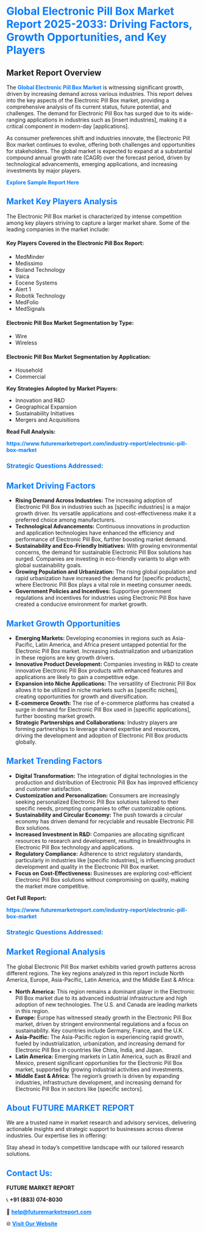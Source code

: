 <h1 style="color: #007BFF;">Global Electronic Pill Box Market Report 2025-2033: Driving Factors, Growth Opportunities, and Key Players</h1>

<section id="overview">
<h2>Market Report Overview</h2>
<p>The <a href="https://www.futuremarketreport.com/industry-report/electronic-pill-box-market" style="color: #007BFF; text-decoration: none;"><strong>Global Electronic Pill Box Market</strong></a> is witnessing significant growth, driven by increasing demand across various industries. This report delves into the key aspects of the Electronic Pill Box market, providing a comprehensive analysis of its current status, future potential, and challenges. The demand for Electronic Pill Box has surged due to its wide-ranging applications in industries such as [insert industries], making it a critical component in modern-day [applications].</p>
<p>As consumer preferences shift and industries innovate, the Electronic Pill Box market continues to evolve, offering both challenges and opportunities for stakeholders. The global market is expected to expand at a substantial compound annual growth rate (CAGR) over the forecast period, driven by technological advancements, emerging applications, and increasing investments by major players.</p>
</section>

<section id="overview">
<p><a href="https://www.futuremarketreport.com/request-sample/reportId=78313" style="color: #007BFF; text-decoration: none;"><strong>Explore Sample Report Here</strong></a></p>
</section>

<section id="key-players">
<h2 style="color: #007BFF;">Market Key Players Analysis</h2>
<p>The Electronic Pill Box market is characterized by intense competition among key players striving to capture a larger market share. Some of the leading companies in the market include:</p>
<h4>Key Players Covered in the Electronic Pill Box Report:</h4>
<ul><li>MedMinder</li><li>Medissimo</li><li>Bioland Technology</li><li>Vaica</li><li>Eocene Systems</li><li>Alert 1</li><li>Robotik Technology</li><li>MedFolio</li><li>MedSignals</li></ul>
<h4>Electronic Pill Box Market Segmentation by Type:</h4>
<ul><li>Wire</li><li>Wireless</li></ul>

<h4>Electronic Pill Box Market Segmentation by Application:</h4>
<ul><li>Household</li><li>Commercial</li></ul>
<p><strong>Key Strategies Adopted by Market Players:</strong></p>
<ul>
<li>Innovation and R&D</li>
<li>Geographical Expansion</li>
<li>Sustainability Initiatives</li>
<li>Mergers and Acquisitions</li>
</ul>
</section>

<section>
<p><strong>Read Full Analysis: </strong></p><a href="https://www.futuremarketreport.com/industry-report/electronic-pill-box-market" style="color: #007BFF; text-decoration: none;"><strong>https://www.futuremarketreport.com/industry-report/electronic-pill-box-market</strong></a>
<h3 style="color: #007BFF;">Strategic Questions Addressed:</h3>
</section>

<section id="driving-factors">
<h2 style="color: #007BFF;">Market Driving Factors</h2>
<ul>
<li><strong>Rising Demand Across Industries:</strong> The increasing adoption of Electronic Pill Box in industries such as [specific industries] is a major growth driver. Its versatile applications and cost-effectiveness make it a preferred choice among manufacturers.</li>
<li><strong>Technological Advancements:</strong> Continuous innovations in production and application technologies have enhanced the efficiency and performance of Electronic Pill Box, further boosting market demand.</li>
<li><strong>Sustainability and Eco-Friendly Initiatives:</strong> With growing environmental concerns, the demand for sustainable Electronic Pill Box solutions has surged. Companies are investing in eco-friendly variants to align with global sustainability goals.</li>
<li><strong>Growing Population and Urbanization:</strong> The rising global population and rapid urbanization have increased the demand for [specific products], where Electronic Pill Box plays a vital role in meeting consumer needs.</li>
<li><strong>Government Policies and Incentives:</strong> Supportive government regulations and incentives for industries using Electronic Pill Box have created a conducive environment for market growth.</li>
</ul>
</section>

<section id="growth-opportunities">
<h2 style="color: #007BFF;">Market Growth Opportunities</h2>
<ul>
<li><strong>Emerging Markets:</strong> Developing economies in regions such as Asia-Pacific, Latin America, and Africa present untapped potential for the Electronic Pill Box market. Increasing industrialization and urbanization in these regions are key growth drivers.</li>
<li><strong>Innovative Product Development:</strong> Companies investing in R&D to create innovative Electronic Pill Box products with enhanced features and applications are likely to gain a competitive edge.</li>
<li><strong>Expansion into Niche Applications:</strong> The versatility of Electronic Pill Box allows it to be utilized in niche markets such as [specific niches], creating opportunities for growth and diversification.</li>
<li><strong>E-commerce Growth:</strong> The rise of e-commerce platforms has created a surge in demand for Electronic Pill Box used in [specific applications], further boosting market growth.</li>
<li><strong>Strategic Partnerships and Collaborations:</strong> Industry players are forming partnerships to leverage shared expertise and resources, driving the development and adoption of Electronic Pill Box products globally.</li>
</ul>
</section>

<section id="trending-factors">
<h2 style="color: #007BFF;">Market Trending Factors</h2>
<ul>
<li><strong>Digital Transformation:</strong> The integration of digital technologies in the production and distribution of Electronic Pill Box has improved efficiency and customer satisfaction.</li>
<li><strong>Customization and Personalization:</strong> Consumers are increasingly seeking personalized Electronic Pill Box solutions tailored to their specific needs, prompting companies to offer customizable options.</li>
<li><strong>Sustainability and Circular Economy:</strong> The push towards a circular economy has driven demand for recyclable and reusable Electronic Pill Box solutions.</li>
<li><strong>Increased Investment in R&D:</strong> Companies are allocating significant resources to research and development, resulting in breakthroughs in Electronic Pill Box technology and applications.</li>
<li><strong>Regulatory Compliance:</strong> Adherence to strict regulatory standards, particularly in industries like [specific industries], is influencing product development and quality in the Electronic Pill Box market.</li>
<li><strong>Focus on Cost-Effectiveness:</strong> Businesses are exploring cost-efficient Electronic Pill Box solutions without compromising on quality, making the market more competitive.</li>
</ul>
</section>

<section>
<p><strong>Get Full Report: </strong></p><a href="https://www.futuremarketreport.com/industry-report/electronic-pill-box-market" style="color: #007BFF; text-decoration: none;"><strong>https://www.futuremarketreport.com/industry-report/electronic-pill-box-market</strong></a>
<h3 style="color: #007BFF;">Strategic Questions Addressed:</h3>
</section>


<section id="regional-analysis">
<h2 style="color: #007BFF;">Market Regional Analysis</h2>
<p>The global Electronic Pill Box market exhibits varied growth patterns across different regions. The key regions analyzed in this report include North America, Europe, Asia-Pacific, Latin America, and the Middle East & Africa:</p>
<ul>
<li><strong>North America:</strong> This region remains a dominant player in the Electronic Pill Box market due to its advanced industrial infrastructure and high adoption of new technologies. The U.S. and Canada are leading markets in this region.</li>
<li><strong>Europe:</strong> Europe has witnessed steady growth in the Electronic Pill Box market, driven by stringent environmental regulations and a focus on sustainability. Key countries include Germany, France, and the U.K.</li>
<li><strong>Asia-Pacific:</strong> The Asia-Pacific region is experiencing rapid growth, fueled by industrialization, urbanization, and increasing demand for Electronic Pill Box in countries like China, India, and Japan.</li>
<li><strong>Latin America:</strong> Emerging markets in Latin America, such as Brazil and Mexico, present significant opportunities for the Electronic Pill Box market, supported by growing industrial activities and investments.</li>
<li><strong>Middle East & Africa:</strong> The region’s growth is driven by expanding industries, infrastructure development, and increasing demand for Electronic Pill Box in sectors like [specific sectors].</li>
</ul>
</section>

<footer>
<h2 style="color: #007BFF;">About FUTURE MARKET REPORT</h2>
<p>We are a trusted name in market research and advisory services, delivering actionable insights and strategic support to businesses across diverse industries. Our expertise lies in offering:</p>

<p>Stay ahead in today’s competitive landscape with our tailored research solutions.</p>

<h2 style="color: #007BFF;">Contact Us:</h2>
<p><strong>FUTURE MARKET REPORT</strong></p>
<p>📞 <strong>+91 (883) 074-8030</strong></p>
<p>📧 <strong><a href="mailto:help@futuremarketreport.com" style="color: #007BFF;">help@futuremarketreport.com</a></strong></p>
<p>🌐 <strong><a href="https://www.futuremarketreport.com/" style="color: #007BFF;">Visit Our Website</a></strong></p>
</footer>